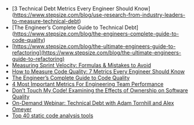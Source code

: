 * [3 Technical Debt Metrics Every Engineer Should Know] (https://www.stepsize.com/blog/use-research-from-industry-leaders-to-measure-technical-debt)
* [The Engineer’s Complete Guide to Technical Debt] (https://www.stepsize.com/blog/the-engineers-complete-guide-to-code-quality)
* [https://www.stepsize.com/blog/the-ultimate-engineers-guide-to-refactoring](https://www.stepsize.com/blog/the-ultimate-engineers-guide-to-refactoring)
* [Measuring Sprint Velocity: Formulas & Mistakes to Avoid](https://www.stepsize.com/blog/measuring-sprint-velocity-formulas-mistakes-to-avoid)
* [How to Measure Code Quality: 7 Metrics Every Engineer Should Know](https://www.stepsize.com/blog/how-to-measure-code-quality-7-metrics-every-engineer-should-know)
* [The Engineer’s Complete Guide to Code Quality](https://www.stepsize.com/blog/the-engineers-complete-guide-to-code-quality)
* [4 Most Important Metrics For Engineering Team Performance](https://www.stepsize.com/blog/3-most-important-metrics-for-engineering-team-performance)
* [Don’t Touch My Code! Examining the Effects of Ownership on Software Quality](https://www.microsoft.com/en-us/research/wp-content/uploads/2016/02/bird2011dtm.pdf)
* [On-Demand Webinar: Technical Debt with Adam Tornhill and Alex Omeyer](https://www.stepsize.com/blog/ask-me-anything-technical-debt)
* [Top 40 static code analysis tools](https://www.softwaretestinghelp.com/tools/top-40-static-code-analysis-tools/)
